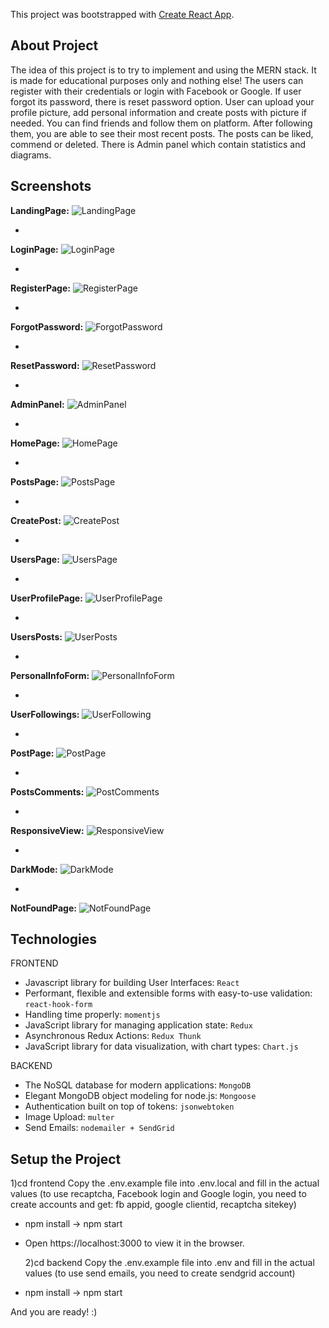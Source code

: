 This project was bootstrapped with [Create React App](https://github.com/facebook/create-react-app).

## About Project

The idea of this project is to try to implement and using the MERN stack. It is made for educational purposes only and nothing else!
The users can register with their credentials or login with Facebook or Google. If user forgot its password, there is reset password option. User can upload your profile picture, add personal information and create posts with picture if needed. You can find friends and follow them on platform. After following them, you are able to see their most recent posts. The posts can be liked, commend or deleted. There is Admin panel which contain statistics and diagrams.

## Screenshots

**LandingPage:**
![LandingPage](./frontend/src/screenshots/landingpage.png)

-

**LoginPage:**
![LoginPage](./frontend/src/screenshots/loginpage.png)

-

**RegisterPage:**
![RegisterPage](./frontend/src/screenshots/registerpage.png)

-

**ForgotPassword:**
![ForgotPassword](./frontend/src/screenshots/forgotpassword.png)

-

**ResetPassword:**
![ResetPassword](./frontend/src/screenshots/resetpassword.png)

-

**AdminPanel:**
![AdminPanel](./frontend/src/screenshots/adminpanel.png)

-

**HomePage:**
![HomePage](./frontend/src/screenshots/homepage.png)

-

**PostsPage:**
![PostsPage](./frontend/src/screenshots/postspage.png)

-

**CreatePost:**
![CreatePost](./frontend/src/screenshots/createpostpage.png)

-

**UsersPage:**
![UsersPage](./frontend/src/screenshots/userspage.png)

-

**UserProfilePage:**
![UserProfilePage](./frontend/src/screenshots/userprofilepage.png)

-

**UsersPosts:**
![UserPosts](./frontend/src/screenshots/userposts.png)

-

**PersonalInfoForm:**
![PersonalInfoForm](./frontend/src/screenshots/personalinfoform.png)

-

**UserFollowings:**
![UserFollowing](./frontend/src/screenshots/userfollowing.png)

-

**PostPage:**
![PostPage](./frontend/src/screenshots/postpage.png)

-

**PostsComments:**
![PostComments](./frontend/src/screenshots/postcomments.png)

-

**ResponsiveView:**
![ResponsiveView](./frontend/src/screenshots/responsiveview.png)

-

**DarkMode:**
![DarkMode](./frontend/src/screenshots/darkmode.png)

-

**NotFoundPage:**
![NotFoundPage](./frontend/src/screenshots/notfoundpage.png)

## Technologies

FRONTEND

- Javascript library for building User Interfaces: `React`
- Performant, flexible and extensible forms with easy-to-use validation: `react-hook-form`
- Handling time properly: `momentjs`
- JavaScript library for managing application state: `Redux`
- Asynchronous Redux Actions: `Redux Thunk`
- JavaScript library for data visualization, with chart types: `Chart.js`

BACKEND

- The NoSQL database for modern applications: `MongoDB`
- Elegant MongoDB object modeling for node.js: `Mongoose`
- Authentication built on top of tokens: `jsonwebtoken`
- Image Upload: `multer`
- Send Emails: `nodemailer + SendGrid`

## Setup the Project

1)cd frontend
Copy the .env.example file into .env.local and fill in the actual values (to use recaptcha, Facebook login and Google login, you need to create accounts and get: fb appid, google clientid, recaptcha sitekey)

- npm install -> npm start
- Open https://localhost:3000 to view it in the browser.

  2)cd backend
  Copy the .env.example file into .env and fill in the actual values (to use send emails, you need to create sendgrid account)

- npm install -> npm start

And you are ready! :)
